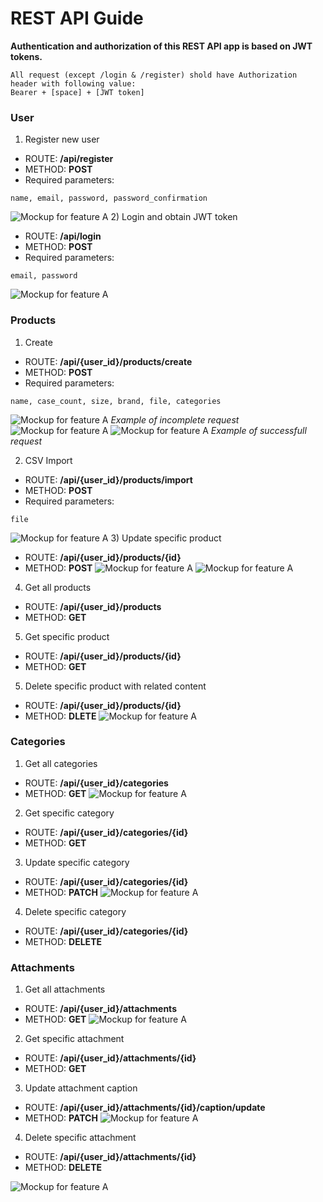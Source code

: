 # REST API Guide


**Authentication and authorization of this REST API app is based on JWT tokens.**
```
All request (except /login & /register) shold have Authorization header with following value:
Bearer + [space] + [JWT token]
```

### User
1) Register new user
- ROUTE: **/api/register**
- METHOD: **POST**
- Required parameters:
```
name, email, password, password_confirmation
```
![Mockup for feature A](https://github.com/Maksim1990/Laravel_Postgres_Product_App_and_REST_API/blob/master/public/example/API/API1.PNG)
2) Login and obtain JWT token
- ROUTE: **/api/login**
- METHOD: **POST**
- Required parameters:
```
email, password
```
![Mockup for feature A](https://github.com/Maksim1990/Laravel_Postgres_Product_App_and_REST_API/blob/master/public/example/API/API2.PNG)

### Products
1) Create
- ROUTE: **/api/{user_id}/products/create**
- METHOD: **POST**
- Required parameters:
```
name, case_count, size, brand, file, categories 
```
![Mockup for feature A](https://github.com/Maksim1990/Laravel_Postgres_Product_App_and_REST_API/blob/master/public/example/API/API3.PNG)
*Example of incomplete request*
![Mockup for feature A](https://github.com/Maksim1990/Laravel_Postgres_Product_App_and_REST_API/blob/master/public/example/API/API4.PNG)
![Mockup for feature A](https://github.com/Maksim1990/Laravel_Postgres_Product_App_and_REST_API/blob/master/public/example/API/API5.PNG)
*Example of successfull request*

2) CSV Import
- ROUTE: **/api/{user_id}/products/import**
- METHOD: **POST**
- Required parameters:
```
file
```
![Mockup for feature A](https://github.com/Maksim1990/Laravel_Postgres_Product_App_and_REST_API/blob/master/public/example/API/API13.PNG)
3) Update specific product
- ROUTE: **/api/{user_id}/products/{id}**
- METHOD: **POST**
![Mockup for feature A](https://github.com/Maksim1990/Laravel_Postgres_Product_App_and_REST_API/blob/master/public/example/API/API6.PNG)
![Mockup for feature A](https://github.com/Maksim1990/Laravel_Postgres_Product_App_and_REST_API/blob/master/public/example/API/API7.PNG)
4) Get all products
- ROUTE: **/api/{user_id}/products**
- METHOD: **GET**
5) Get specific product
- ROUTE: **/api/{user_id}/products/{id}**
- METHOD: **GET**
5) Delete specific product with related content
- ROUTE: **/api/{user_id}/products/{id}**
- METHOD: **DLETE**
![Mockup for feature A](https://github.com/Maksim1990/Laravel_Postgres_Product_App_and_REST_API/blob/master/public/example/API/API8.PNG)

### Categories
1) Get all categories
- ROUTE: **/api/{user_id}/categories**
- METHOD: **GET**
![Mockup for feature A](https://github.com/Maksim1990/Laravel_Postgres_Product_App_and_REST_API/blob/master/public/example/API/API9.PNG)
2) Get specific category
- ROUTE: **/api/{user_id}/categories/{id}**
- METHOD: **GET**
3) Update specific category
- ROUTE: **/api/{user_id}/categories/{id}**
- METHOD: **PATCH**
![Mockup for feature A](https://github.com/Maksim1990/Laravel_Postgres_Product_App_and_REST_API/blob/master/public/example/API/API10.PNG)
4) Delete specific category
- ROUTE: **/api/{user_id}/categories/{id}**
- METHOD: **DELETE**

### Attachments
1) Get all attachments
- ROUTE: **/api/{user_id}/attachments**
- METHOD: **GET**
![Mockup for feature A](https://github.com/Maksim1990/Laravel_Postgres_Product_App_and_REST_API/blob/master/public/example/API/API11.PNG)
2) Get specific attachment
- ROUTE: **/api/{user_id}/attachments/{id}**
- METHOD: **GET**
3) Update attachment caption
- ROUTE: **/api/{user_id}/attachments/{id}/caption/update**
- METHOD: **PATCH**
![Mockup for feature A](https://github.com/Maksim1990/Laravel_Postgres_Product_App_and_REST_API/blob/master/public/example/API/API12.PNG)
4) Delete specific attachment
- ROUTE: **/api/{user_id}/attachments/{id}**
- METHOD: **DELETE**

![Mockup for feature A](https://github.com/Maksim1990/Laravel_Postgres_Product_App_and_REST_API/blob/master/public/example/API/API14.PNG)
